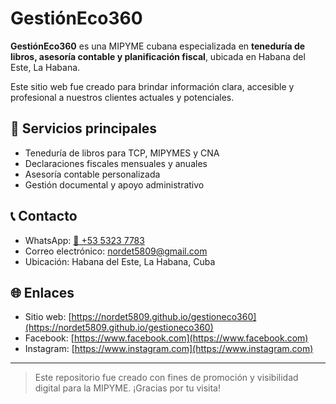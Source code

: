 # GestiónEco360

**GestiónEco360** es una MIPYME cubana especializada en **teneduría de libros, asesoría contable y planificación fiscal**, ubicada en Habana del Este, La Habana.

Este sitio web fue creado para brindar información clara, accesible y profesional a nuestros clientes actuales y potenciales.

## 🌟 Servicios principales

- Teneduría de libros para TCP, MIPYMES y CNA
- Declaraciones fiscales mensuales y anuales
- Asesoría contable personalizada
- Gestión documental y apoyo administrativo

## 📞 Contacto

- WhatsApp: [📱 +53 5323 7783](https://wa.me/5353237783)
- Correo electrónico: nordet5809@gmail.com
- Ubicación: Habana del Este, La Habana, Cuba

## 🌐 Enlaces

- Sitio web: [https://nordet5809.github.io/gestioneco360](https://nordet5809.github.io/gestioneco360)
- Facebook: [https://www.facebook.com](https://www.facebook.com)
- Instagram: [https://www.instagram.com](https://www.instagram.com)

---

> Este repositorio fue creado con fines de promoción y visibilidad digital para la MIPYME. ¡Gracias por tu visita!
